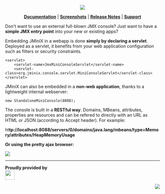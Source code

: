 <p align='center'><img src='https://raw.githubusercontent.com/wiki/lbovet/jminix/images/jminix-logo.png' /></p>

<p align='center'><b><a href='https://github.com/lbovet/jminix/wiki'>Documentation</a></b> | <b><a href='https://github.com/lbovet/jminix/wiki/Screenshots'>Screenshots</a></b> | <b><a href='https://github.com/lbovet/jminix/wiki/ReleaseNotes'>Release Notes</a></b> | <b><a href='http://groups.google.com/group/jminix-users'>Support</a></b></p>

Don't want to use an external full-blown JMX console? Just want to have a **simple JMX entry point** into your new or existing apps?

Embedding JMiniX in a webapp is done **simply by declaring a servlet**. Deployed as a servlet, it benefits from your web application configuration such as filters or security constraints.

```
<servlet>
    <servlet-name>JmxMiniConsoleServlet</servlet-name>
    <servlet-class>org.jminix.console.servlet.MiniConsoleServlet</servlet-class>
</servlet> 
```

JMiniX can also be embedded in a **non-web application**, thanks to a lightweight internal webserver:

```
new StandaloneMiniConsole(8088);
```

The console is built in a **RESTful way**. Domains, MBeans, attributes, properties are resources and can be refered to directly with an URL as HTML or JSON (according to Accept header). For example:

ht<b />tp://localhost:8088/servers/0/domains/java.lang/mbeans/type=Memory/attributes/HeapMemoryUsage

Or using the pretty ajax browser:

<a href='http://code.google.com/p/jminix/wiki/Screenshots'><img src='https://raw.githubusercontent.com/wiki/lbovet/jminix/images/snap011.png' border='0' /></a>


---


Proudly provided by<br />
<a href='http://www.post.ch'>
<img src='http://www.post.ch/en/post-logo.gif' border='0' height='31' /></a>

<p align='right'><img src='https://raw.githubusercontent.com/wiki/lbovet/jminix/images/jminix-cricket.png' /></p>
